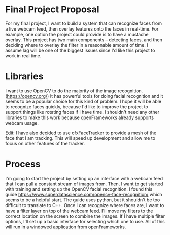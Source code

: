 # Final Project Proposal

For my final project, I want to build a system that can recognize faces from a live webcam feed, then overlay features onto the faces in real-time. For example, one option the project could provide is to have a mustache overlay. This project has two main components – detecting faces, and then deciding where to overlay the filter in a reasonable amount of time. I assume lag will be one of the biggest issues since I'd like this project to work in real time.

# Libraries

I want to use OpenCV to do the majority of the image recognition. (https://opencv.org/) It has powerful tools for doing facial recognition and it seems to be a popular choice for this kind of problem. I hope it will be able to recognize faces quickly, because I'd like to improve the project to support things like rotating faces if I have time. I shouldn't need any other libraries to make this work because openFrameworks already supports webcam usage.

Edit: I have also decided to use ofxFaceTracker to provide a mesh of the face that I am tracking. This will speed up development and allow me to focus on other features of the tracker.

# Process

I'm going to start the project by setting up an interface with a webcam feed that I can pull a constant stream of images from. Then, I want to get started with training and setting up the OpenCV facial recognition. I found this guide https://www.superdatascience.com/opencv-face-recognition/ which seems to be a helpful start. The guide uses python, but it shouldn't be too difficult to translate to C++. Once I can recognize where faces are, I want to have a filter layer on top of the webcam feed. I'll move my filters to the correct location on the screen to combine the images. If I have multiple filter options, I'll set up a basic interface for selecting which one to use. All of this will run in a windowed application from openFrameworks.

